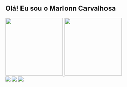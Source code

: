 ## Olá! Eu sou o Marlonn Carvalhosa 
 <div>
  <a href="https://github.com/marlonncarvalhosa">
  <img height="180em" src="https://github-readme-stats.vercel.app/api?username=MarlonnCarvalhosa&show_icons=true&theme=tokyonight&include_all_commits=true&count_private=true"/>
  <img height="180em" src="https://github-readme-stats.vercel.app/api/top-langs/?username=marlonncarvalhosa&layout=compact&langs_count=7&theme=tokyonight"/>
</div>
 <div> 
  <a href="https://api.whatsapp.com/send?phone=5522981365723&text=Ol%C3%A1!" target="_blank"><img src="https://img.shields.io/badge/WhatsApp-25D366?style=for-the-badge&logo=whatsapp&logoColor=white" target="_blank"></a>
  <a href="https://instagram.com/marlonncarvalhosa" target="_blank"><img src="https://img.shields.io/badge/-Instagram-%23E4405F?style=for-the-badge&logo=instagram&logoColor=white" target="_blank"></a>
  <a href="https://www.linkedin.com/in/marlonn-carvalhosa" target="_blank"><img src="https://img.shields.io/badge/-LinkedIn-%230077B5?style=for-the-badge&logo=linkedin&logoColor=white" target="_blank"></a> 
</div>
